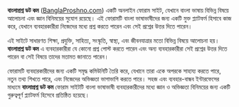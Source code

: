 <p><strong>বাংলাপ্রশ্ন ডট কম</strong> (<a href="https://www.banglaproshno.com">BanglaProshno.com</a>) একটি অনলাইন ফোরাম সাইট, যেখানে বাংলা ভাষায় বিভিন্ন বিষয়ে আলোচনা এবং জ্ঞান বিনিময়ের সুযোগ রয়েছে। এই ফোরামটি বাংলা ভাষাভাষীদের জন্য একটি মুক্ত প্ল্যাটফর্ম হিসাবে কাজ করে, যেখানে ব্যবহারকারীরা নিজেদের মধ্যে প্রশ্ন করতে পারেন এবং সেই প্রশ্নের উত্তর দিতে পারেন।</p>

<p>এই সাইটে সাধারণত শিক্ষা, প্রযুক্তি, সাহিত্য, সংস্কৃতি, স্বাস্থ্য, এবং জীবনযাত্রার মতো বিভিন্ন বিষয়ে আলোচনা হয়। <strong>বাংলাপ্রশ্ন ডট কম</strong> এ ব্যবহারকারীরা যে কোনো প্রশ্ন পোস্ট করতে পারেন এবং অন্য ব্যবহারকারীরা সেই প্রশ্নের উত্তর দিতে পারেন বা সেই বিষয়ে তাদের মতামত জানাতে পারেন।</p>

<p>ফোরামটি ব্যবহারকারীদের জন্য একটি সমৃদ্ধ কমিউনিটি তৈরি করে, যেখানে তারা একে অপরকে সাহায্য করতে পারে, নতুন তথ্য শিখতে পারে, এবং নিজেদের অভিজ্ঞতা ভাগাভাগি করতে পারে। সহজ এবং ব্যবহার-বান্ধব ইন্টারফেসের মাধ্যমে <strong>বাংলাপ্রশ্ন ডট কম</strong> ফোরাম সাইটটি বাংলা ভাষাভাষী ব্যবহারকারীদের মধ্যে জ্ঞান ও অভিজ্ঞতা বিনিময়ের জন্য একটি গুরুত্বপূর্ণ প্ল্যাটফর্ম হিসেবে প্রতিষ্ঠিত হয়েছে।</p>
